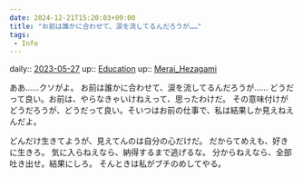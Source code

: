 ```yaml
---
date: 2024-12-21T15:20:03+09:00
title: "お前は誰かに合わせて、涙を流してるんだろうが……"
tags:
 - Info
---
```


daily:: [2023-05-27](/Daily_Note/2023-05-27.md)
up:: [Education](../Bar/Novel/Topics/Education.md)
up:: [Merai_Hezagami](../Bar/Novel/Nacaria/Merai_Hezagami.md)

ああ……クソがよ。
お前は誰かに合わせて、涙を流してるんだろうが……
どうだって良い。お前は、やらなきゃいけねえって、思ったわけだ。
その意味付けがどうだろうが、どうだって良い。そいつはお前の仕事で、私は結果しか見えねえんだよ。

どんだけ生きてようが、見えてんのは自分の心だけだ。
だからてめえも、好きに生きろ。
気に入らねえなら、納得するまで逃げるな。
分からねえなら、全部吐き出せ。結果にしろ。
そんときは私がブチのめしてやる。
